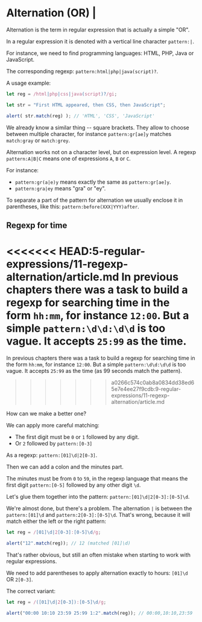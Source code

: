 # Alternation (OR) |

Alternation is the term in regular expression that is actually a simple "OR".

In a regular expression it is denoted with a vertical line character `pattern:|`.

For instance, we need to find programming languages: HTML, PHP, Java or JavaScript.

The corresponding regexp: `pattern:html|php|java(script)?`.

A usage example:

```js run
let reg = /html|php|css|java(script)?/gi;

let str = "First HTML appeared, then CSS, then JavaScript";

alert( str.match(reg) ); // 'HTML', 'CSS', 'JavaScript'
```

We already know a similar thing -- square brackets. They allow to choose between multiple character, for instance `pattern:gr[ae]y` matches `match:gray` or `match:grey`.

Alternation works not on a character level, but on expression level. A regexp `pattern:A|B|C` means one of expressions `A`, `B` or `C`.

For instance:

- `pattern:gr(a|e)y` means exactly the same as `pattern:gr[ae]y`.
- `pattern:gra|ey` means "gra" or "ey".

To separate a part of the pattern for alternation we usually enclose it in parentheses, like this: `pattern:before(XXX|YYY)after`.

## Regexp for time

<<<<<<< HEAD:5-regular-expressions/11-regexp-alternation/article.md
In previous chapters there was a task to build a regexp for searching time in the form `hh:mm`, for instance `12:00`. But a simple `pattern:\d\d:\d\d` is too vague. It accepts `25:99` as the time.
=======
In previous chapters there was a task to build a regexp for searching time in the form `hh:mm`, for instance `12:00`. But a simple `pattern:\d\d:\d\d` is too vague. It accepts `25:99` as the time (as 99 seconds match the pattern).
>>>>>>> a0266c574c0ab8a0834dd38ed65e7e4ee27f9cdb:9-regular-expressions/11-regexp-alternation/article.md

How can we make a better one?

We can apply more careful matching:

- The first digit must be `0` or `1` followed by any digit.
- Or `2` followed by `pattern:[0-3]`

As a regexp: `pattern:[01]\d|2[0-3]`.

Then we can add a colon and the minutes part.

The minutes must be from `0` to `59`, in the regexp language that means the first digit  `pattern:[0-5]` followed by any other digit `\d`.

Let's glue them together into the pattern: `pattern:[01]\d|2[0-3]:[0-5]\d`.

We're almost done, but there's a problem. The alternation `|` is between the `pattern:[01]\d` and `pattern:2[0-3]:[0-5]\d`. That's wrong, because it will match either the left or the right pattern:


```js run
let reg = /[01]\d|2[0-3]:[0-5]\d/g;

alert("12".match(reg)); // 12 (matched [01]\d)
```

That's rather obvious, but still an often mistake when starting to work with regular expressions.

We need to add parentheses to apply alternation exactly to hours: `[01]\d` OR `2[0-3]`.

The correct variant:

```js run
let reg = /([01]\d|2[0-3]):[0-5]\d/g;

alert("00:00 10:10 23:59 25:99 1:2".match(reg)); // 00:00,10:10,23:59
```

